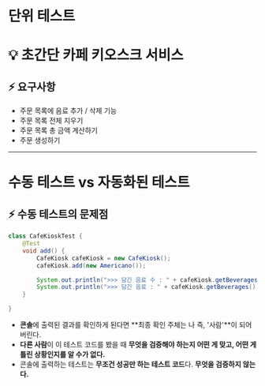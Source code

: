 # 단위 테스트

# 💡 초간단 카페 키오스크 서비스 

## ⚡️ 요구사항
- 주문 목록에 음료 추가 / 삭제 기능
- 주문 목록 전체 지우기
- 주문 목록 총 금액 계산하기
- 주문 생성하기

---

# 수동 테스트 vs 자동화된 테스트

## ⚡️ 수동 테스트의 문제점

```java
class CafeKioskTest {
	@Test
	void add() {
		CafeKiosk cafeKiosk = new CafeKiosk();
		cafeKiosk.add(new Americano());

		System.out.println(">>> 담긴 음료 수 : " + cafeKiosk.getBeverages().size());
		System.out.println(">>> 담긴 음료 : " + cafeKiosk.getBeverages().get(0).getName());
	}

}
```

- **콘솔**에 출력된 결과를 확인하게 된다면 **최종 확인 주체는 나 즉, '사람'**이 되어 버린다. 
- **다른 사람**이 이 테스트 코드를 봤을 때 **무엇을 검증해야 하는지 어떤 게 맞고, 어떤 게 틀린 상황인지를 알 수가 없다.** 
- 콘솔에 출력하는 테스트는 **무조건 성공만 하는 테스트 코드**다. **무엇을 검증하지 않는다.**
